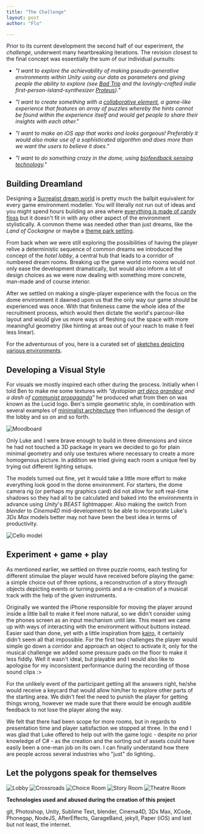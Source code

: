 ```yaml
---
title: "The Challenge"
layout: post
author: "Flo"

---
```


Prior to its current development the second half of our experiment, *the challenge*, underwent many heartbreaking iterations. The revision closest to the final concept was essentially the sum of our individual pursuits:

- *"I want to explore the achievability of making pseudo-generative environments within Unity using our data as parameters and giving people the ability to explore (see [Bad Trip](http://www.polygon.com/2012/10/29/3571480/bad-trip) and the lovingly-crafted indie first-person-island-synthesizer [Proteus](http://www.visitproteus.com))."*

- *"I want to create something with a [collaborative element](http://gamasutra.com/view/news/172002/Molyneux_unveils_Curiosity_a_social_experiment_with_77K_inapp_purchase.php#.USd23aWDShg), a game-like experience that features an array of puzzles whereby the hints cannot be found within the experience itself and would get people to share their insights with each other."*

- *"I want to make an iOS app that works and looks gorgeous! Preferably it would also make use of a sophisticated algorithm and does more than we want the users to believe it does."*

- *"I want to do something crazy in the dome, using [biofeedback sensing technology](http://vimeo.com/m/57979514)."*

## Building Dreamland

Designing a [Surrealist dream world](http://blog.iso50.com/30810/bryan-olson-aka-glass-planet/) is pretty much the ballpit equivalent for every game environment modeller. You will literally not run out of ideas and you might spend hours building an area where [everything is made of candy floss](http://www.homecrux.com/2013/02/08/3761/padded-cell-is-fairytale-home-made-of-pink-candy-floss.html) but it doesn't fit in with any other aspect of the environment stylistically. A common theme was needed other than just dreams, like the *Land of Cockaigne* or maybe a [theme park setting](http://www.gamasutra.com/view/feature/3186/environmental_storytelling_.php).

From back when we were still exploring the possibilities of having the player relive a deterministic sequence of common  dreams we introduced the concept of the *hotel lobby*, a central hub that leads to a corridor of numbered dream rooms. Breaking up the game world into rooms would not only ease the development dramatically, but would also inform a lot of design choices as we were now dealing with something more concrete, man-made and of course interior.

After we settled on making a single-player experience with the focus on the dome environment it dawned upon us that the only way our game should be experienced was once. With that finiteness came the whole idea of the recruitment process, which would then dictate the world's parcour-like layout and would give us more ways of fleshing out the space with more meaningful geometry (like hinting at areas out of your reach to make it feel less linear).

For the adventurous of you, here is a curated set of [sketches depicting various environments](https://dl.dropbox.com/u/998319/DAT/Lucid_design_document.pdf).

## Developing a Visual Style

For visuals we mostly inspired each other during the process. Initially when I told Ben to make me some textures with *"dystopian [art déco grandeur](http://www.creativereview.co.uk/cr-blog/2013/february/poster-art-150) and a dash of [communist propaganda](http://www.examiner.com/images/blog/wysiwyg/image/communist-party-poster.jpg)"* he produced what from then on was known as the Lucid logo. Ben's simple geometric style, in combination with several examples of [minimalist architecture](http://www.behance.net/gallery/THE-MINIMALIST/5708129) then influenced the design of the lobby and so on and so forth.

![Moodboard](img/moodboard.jpg)

Only Luke and I were brave enough to build in three dimensions and since he had not touched a 3D package in years we decided to go for plain minimal geometry and only use textures where necessary to create a more homogenous picture. In addition we tried giving each room a unique feel by trying out different lighting setups. 

The models turned out fine, yet it would take a little more effort to make everything look good in the dome environment. For starters, the dome camera rig (or perhaps my graphics card) did not allow for soft real-time shadows so they had all to be calculated and baked into the environments in advance using *Unity*'s *BEAST* lightmapper. Also making the switch from *blender* to *Cinema4D* mid-development to be able to incorporate Luke's *3Ds Max* models better may not have been the best idea in terms of productivity. 

![Cello model](img/cello.jpg)

## Experiment + game + play

As mentioned earlier, we settled on three puzzle rooms, each testing for different stimulae the player would have received before playing the game: a simple choice out of three options, a reconstruction of a story through objects depicting events or turning points and a re-creation of a musical track with the help of the given instruments. 

Originally we wanted the iPhone responsible for moving the player around inside a little ball to make it feel more natural, so we didn't consider using the phones screen as an input mechanism until late. This meant we came up with ways of interacting with the environment without buttons instead. Easier said than done, yet with a little inspiration from [kairo](http://kairo.lockeddoorpuzzle.com), it certainly didn't seem all that impossible. For the first two challenges the player would simple go down a corridor and approach an object to activate it, only for the musical challenge we added some pressure pads on the floor to make it less fiddly. Well it wasn't ideal, but playable and I would also like to apologise for my inconsistent performance during the recording of those sound clips :>

For the unlikely event of the participant getting all the answers right, he/she would receive a keycard that would allow him/her to explore other parts of the starting area. We didn't feel the need to punish the player for getting things wrong, however we made sure that there would be enough audible feedback to not lose the player along the way.

We felt that there had been scope for more rooms, but in regards to presentation time and player satisfaction we stopped at three. In the end I was glad that Luke offered to help out with the game logic - despite no prior knowledge of C# - as the creation and the sorting out of assets could have easily been a one-man job on its own. I can finally understand how there are people across several industries who "just" do lighting..

## Let the polygons speak for themselves

![Lobby](img/screen1.png)
![Crossroads](img/screen2.png)
![Choice Room](img/screen3.png)
![Story Room](img/screen4.png)
![Theatre Room](img/screen5.png)

**Technologies used and abused during the creation of this project**

git, Photoshop, Unity, Sublime Text, blender, Cinema4D, 3Ds Max, XCode, Phonegap, NodeJS, AfterEffects,  GarageBand, jekyll, Paper (iOS) and last but not least, the internet.